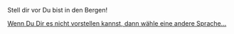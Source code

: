 Stell dir vor Du bist in den Bergen!

 [Wenn Du Dir es nicht vorstellen kannst, dann wähle eine andere Sprache...](../../language.md)
